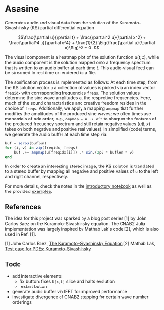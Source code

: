 # Asasine

Generates audio and visual data from the solution of the Kuramoto-Sivashinsky (KS) partial differential equation

$$\frac{\partial u}{\partial t} + \frac{\partial^2 u}{\partial x^2} + \frac{\partial^4 u}{\partial x^4} + \frac{1}{2} \Big(\frac{\partial u}{\partial x}\Big)^2 = 0 .$$

The visual component is a heatmap plot of the solution function $u(t, x)$, while the audio component is the solution mapped onto a frequency spectrum that is written to an audio buffer at each time $t$. This audio-visual feed can be streamed in real time or rendered to a file.

The sonification process is implemented as follows: At each time step, from the KS solution vector `u` a collection of values is picked via an index vector `freqidx` with corresponding frequencies `freqs`. The solution values determine the sine wave amplitudes at the respective frequencies. Here, much of the sound characteristics and creative freedom resides in the choice of `freqs`. Additionally, we apply a mapping `ampmap` that further modifies the amplitudes of the produced sine waves; we often times use monomials of odd order, e.g., `ampmap = a -> a^5` to sharpen the features of the produced frequency spectrum and still retain negative values ($u(t, x)$ takes on both negative and positive real values). In simplified (code) terms, we generate the audio buffer at each time step via:

```julia
buf = zeros(buflen)
for (i, ν) in zip(freqidx, freqs)
    buf .+= ampmap(u[freqidx[i]]) .* sin.(2pi * buflen * ν)
end
```

In order to create an interesting stereo image, the KS solution is translated to a stereo buffer by mapping all negative and positive values of `u` to the left and right channel, respectively.

For more details, check the notes in the [introductory notebook](/examples/introduction.ipynb) as well as the provided [examples](/examples/).

## References

The idea for this project was sparked by a blog post series [1] by John Carlos Baez on the Kuramoto-Sivashinsky equation. The CNAB2 Julia implementation was largely inspired by Mathab Lak's code [2], which is also used in Ref. [1].

[1] John Carlos Baez, [The Kuramoto–Sivashinsky Equation](https://johncarlosbaez.wordpress.com/2021/10/17/conjectures-on-the-kuramoto-sevashinsky-equation/)
[2] Mathab Lak, [Test case for PDEs: Kuramoto-Sivashinsky](https://online.kitp.ucsb.edu/online/transturb17/gibson/html/5-kuramoto-sivashinksy.html)

## Todo

- add interactive elements
  - fix button: fixes `U[x,t]` slice and halts evolution
  - restart button
- generate audio buffer via IFFT for improved performance
- investigate divergence of CNAB2 stepping for certain wave number orderings
